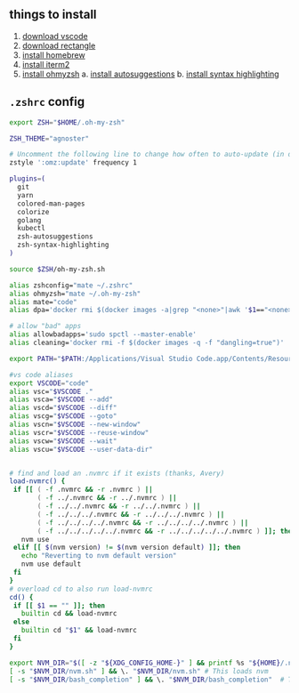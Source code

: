 ## things to install
1. [download vscode](https://code.visualstudio.com/download)
2. [download rectangle](https://rectangleapp.com/)
3. [install homebrew](https://docs.brew.sh/Installation)
4. [install iterm2](https://iterm2.com/)
5. [install ohmyzsh](https://github.com/ohmyzsh/ohmyzsh)
  a. [install autosuggestions](https://github.com/zsh-users/zsh-autosuggestions/blob/master/INSTALL.md#oh-my-zsh)
  b. [install syntax highlighting](https://github.com/zsh-users/zsh-syntax-highlighting/blob/master/INSTALL.md#oh-my-zsh)


## `.zshrc` config

```bash
export ZSH="$HOME/.oh-my-zsh"

ZSH_THEME="agnoster"

# Uncomment the following line to change how often to auto-update (in days).
zstyle ':omz:update' frequency 1

plugins=(
  git
  yarn
  colored-man-pages
  colorize
  golang
  kubectl
  zsh-autosuggestions
  zsh-syntax-highlighting
)

source $ZSH/oh-my-zsh.sh

alias zshconfig="mate ~/.zshrc"
alias ohmyzsh="mate ~/.oh-my-zsh"
alias mate="code"
alias dpa='docker rmi $(docker images -a|grep "<none>"|awk '$1=="<none>" {print $3}')'

# allow "bad" apps
alias allowbadapps='sudo spctl --master-enable'
alias cleaning='docker rmi -f $(docker images -q -f "dangling=true")'

export PATH="$PATH:/Applications/Visual Studio Code.app/Contents/Resources/app/bin"

#vs code aliases
export VSCODE="code"
alias vsc="$VSCODE ."
alias vsca="$VSCODE --add"
alias vscd="$VSCODE --diff"
alias vscg="$VSCODE --goto"
alias vscn="$VSCODE --new-window"
alias vscr="$VSCODE --reuse-window"
alias vscw="$VSCODE --wait"
alias vscu="$VSCODE --user-data-dir"


# find and load an .nvmrc if it exists (thanks, Avery)
load-nvmrc() {
 if [[ ( -f .nvmrc && -r .nvmrc ) ||
       ( -f ../.nvmrc && -r ../.nvmrc ) ||
       ( -f ../../.nvmrc && -r ../../.nvmrc ) ||
       ( -f ../../../.nvmrc && -r ../../../.nvmrc ) ||
       ( -f ../../../../.nvmrc && -r ../../../../.nvmrc ) ||
       ( -f ../../../../../.nvmrc && -r ../../../../../.nvmrc ) ]]; then
   nvm use
 elif [[ $(nvm version) != $(nvm version default) ]]; then
   echo "Reverting to nvm default version"
   nvm use default
 fi
}
# overload cd to also run load-nvmrc
cd() {
 if [[ $1 == "" ]]; then
   builtin cd && load-nvmrc
 else
   builtin cd "$1" && load-nvmrc
 fi
}

export NVM_DIR="$([ -z "${XDG_CONFIG_HOME-}" ] && printf %s "${HOME}/.nvm" || printf %s "${XDG_CONFIG_HOME}/nvm")"
[ -s "$NVM_DIR/nvm.sh" ] && \. "$NVM_DIR/nvm.sh" # This loads nvm
[ -s "$NVM_DIR/bash_completion" ] && \. "$NVM_DIR/bash_completion"  # This loads nvm bash_completion

```
